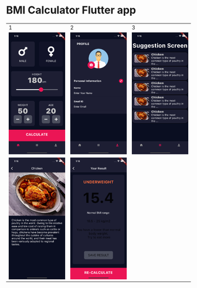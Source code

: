 # BMI Calculator Flutter app


<table>
  <tr>
    <td>1</td>
     <td>2</td>
     <td>3</td>
  </tr>
  <tr>
    <td><img src="https://github.com/smtsarial/bmi_calculator/blob/main/images/1.png" width=270></td>
    <td><img src="https://github.com/smtsarial/bmi_calculator/blob/main/images/2.png" width=270></td>
    <td><img src="https://github.com/smtsarial/bmi_calculator/blob/main/images/3.png" width=270></td>
  </tr> 
  <tr>
    <td><img src="https://github.com/smtsarial/bmi_calculator/blob/main/images/4.png" width=270></td>
    <td><img src="https://github.com/smtsarial/bmi_calculator/blob/main/images/5.png" width=270></td>
  </tr>
 </table>
